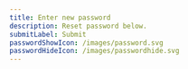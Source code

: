 ```yaml
---
title: Enter new password
description: Reset password below.
submitLabel: Submit
passwordShowIcon: /images/password.svg
passwordHideIcon: /images/passwordhide.svg
---
```

